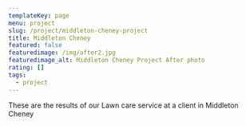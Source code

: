 ```yaml
---
templateKey: page
menu: project
slug: /project/middleton-cheney-project
title: Middleton Cheney
featured: false
featuredimage: /img/after2.jpg
featuredimage_alt: Middleton Cheney Project After photo
rating: []
tags:
  - project
---
```

These are the results of our Lawn care service at a client in Middleton Cheney
